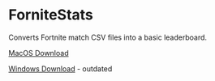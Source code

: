 # ForniteStats

Converts Fortnite match CSV files into a basic leaderboard.


[MacOS Download](https://drive.google.com/open?id=1nQscMv-_esh6JXVf13Aba24nGlzwon6Y "MacOS")

[Windows Download](https://drive.google.com/open?id=15JMf_EWAWPX5nhjHQ2-m1DkngbsN7zq8 "Windows") - outdated
